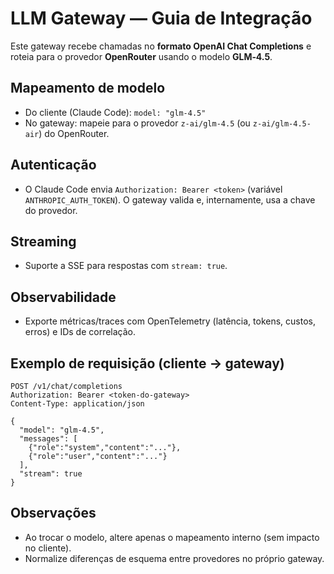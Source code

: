 # LLM Gateway — Guia de Integração

Este gateway recebe chamadas no **formato OpenAI Chat Completions** e roteia para o provedor **OpenRouter** usando o modelo **GLM‑4.5**.

## Mapeamento de modelo
- Do cliente (Claude Code): `model: "glm-4.5"`
- No gateway: mapeie para o provedor `z-ai/glm-4.5` (ou `z-ai/glm-4.5-air`) do OpenRouter.

## Autenticação
- O Claude Code envia `Authorization: Bearer <token>` (variável `ANTHROPIC_AUTH_TOKEN`). O gateway valida e, internamente, usa a chave do provedor.

## Streaming
- Suporte a SSE para respostas com `stream: true`.

## Observabilidade
- Exporte métricas/traces com OpenTelemetry (latência, tokens, custos, erros) e IDs de correlação.

## Exemplo de requisição (cliente → gateway)
```http
POST /v1/chat/completions
Authorization: Bearer <token-do-gateway>
Content-Type: application/json

{
  "model": "glm-4.5",
  "messages": [
    {"role":"system","content":"..."},
    {"role":"user","content":"..."}
  ],
  "stream": true
}
```

## Observações
- Ao trocar o modelo, altere apenas o mapeamento interno (sem impacto no cliente).
- Normalize diferenças de esquema entre provedores no próprio gateway.
